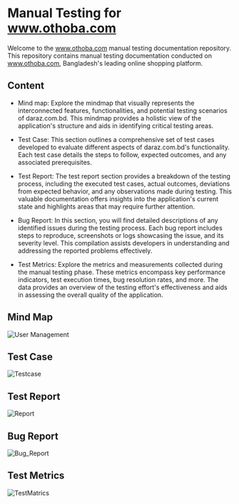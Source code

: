 # Manual Testing for www.othoba.com
Welcome to the www.othoba.com manual testing documentation repository. This repository contains manual testing documentation conducted on www.othoba.com, Bangladesh's       leading online shopping platform.

## Content

- Mind map: Explore the mindmap that visually represents the interconnected features, functionalities, and potential testing scenarios of daraz.com.bd. This mindmap provides a holistic view of the application's structure and aids in identifying critical testing areas.

- Test Case: This section outlines a comprehensive set of test cases developed to evaluate different aspects of daraz.com.bd's functionality. Each test case details the steps to follow, expected outcomes, and any associated prerequisites.

- Test Report: The test report section provides a breakdown of the testing process, including the executed test cases, actual outcomes, deviations from expected behavior, and any observations made during testing. This valuable documentation offers insights into the application's current state and highlights areas that may require further attention.

- Bug Report: In this section, you will find detailed descriptions of any identified issues during the testing process. Each bug report includes steps to reproduce, screenshots or logs showcasing the issue, and its severity level. This compilation assists developers in understanding and addressing the reported problems effectively.

- Test Metrics: Explore the metrics and measurements collected during the manual testing phase. These metrics encompass key performance indicators, test execution times, bug resolution rates, and more. The data provides an overview of the testing effort's effectiveness and aids in assessing the overall quality of the application.

 ## Mind Map

 ![User Management](https://github.com/FarhanaAntora/Manual_Testing_Othoba/assets/96485899/d611782e-a987-4fc1-9e21-7565dc8843b2)




 ## Test Case

 ![Testcase](https://github.com/FarhanaAntora/Manual_Testing_Othoba/assets/96485899/c81b7a41-7091-4da7-b543-b4e2946209a6)



  ## Test Report

  
 ![Report](https://github.com/FarhanaAntora/Manual_Testing_Othoba/assets/96485899/a97857af-c349-4e69-8503-aee17a5a0148)


 ## Bug Report

 
![Bug_Report](https://github.com/FarhanaAntora/Manual_Testing_Othoba/assets/96485899/eed2f980-d3b4-4aac-b130-41ebf0ffc76d)


## Test Metrics


![TestMatrics](https://github.com/FarhanaAntora/Manual_Testing_Othoba/assets/96485899/e4287712-97f0-4dc7-ab72-abd16b6eeca4)
